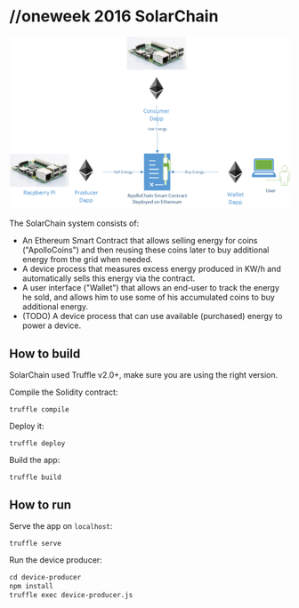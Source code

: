 # //oneweek 2016 SolarChain

![SolarChain diagram](https://raw.githubusercontent.com/tomconte/tomconte.github.io/master/images/ApolloChain.png)

The SolarChain system consists of:

- An Ethereum Smart Contract that allows selling energy for coins ("ApolloCoins") and then reusing these coins later to buy additional energy from the grid when needed.
- A device process that measures excess energy produced in KW/h and automatically sells this energy via the contract.
- A user interface ("Wallet") that allows an end-user to track the energy he sold, and allows him to use some of his accumulated coins to buy additional energy.
- (TODO) A device process that can use available (purchased) energy to power a device.

## How to build

SolarChain used Truffle v2.0+, make sure you are using the right version.

Compile the Solidity contract:

```
truffle compile
```

Deploy it:

```
truffle deploy
```

Build the app:

```
truffle build
```

## How to run

Serve the app on `localhost`:

```
truffle serve
```

Run the device producer:

```
cd device-producer
npm install
truffle exec device-producer.js
```

